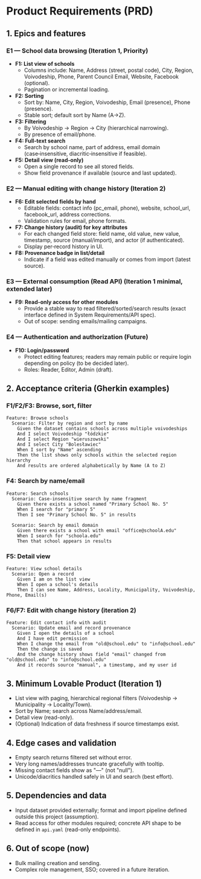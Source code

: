 # Product Requirements (PRD)

## 1. Epics and features

### E1 — School data browsing (Iteration 1, Priority)
- **F1: List view of schools**
  - Columns include: Name, Address (street, postal code), City, Region, Voivodeship, Phone, Parent Council Email, Website, Facebook (optional).
  - Pagination or incremental loading.
- **F2: Sorting**
  - Sort by: Name, City, Region, Voivodeship, Email (presence), Phone (presence).
  - Stable sort; default sort by Name (A→Z).
- **F3: Filtering**
  - By Voivodeship → Region → City (hierarchical narrowing).
  - By presence of email/phone.
- **F4: Full‑text search**
  - Search by school name, part of address, email domain (case‑insensitive, diacritic‑insensitive if feasible).
- **F5: Detail view (read‑only)**
  - Open a single record to see all stored fields.
  - Show field provenance if available (source and last updated).

### E2 — Manual editing with change history (Iteration 2)
- **F6: Edit selected fields by hand**
  - Editable fields: contact info (pc_email, phone), website, school_url, facebook_url, address corrections.
  - Validation rules for email, phone formats.
- **F7: Change history (audit) for key attributes**
  - For each changed field store: field name, old value, new value, timestamp, source (manual/import), and actor (if authenticated).
  - Display per‑record history in UI.
- **F8: Provenance badge in list/detail**
  - Indicate if a field was edited manually or comes from import (latest source).

### E3 — External consumption (Read API) (Iteration 1 minimal, extended later)
- **F9: Read‑only access for other modules**
  - Provide a stable way to read filtered/sorted/search results (exact interface defined in System Requirements/API spec).
  - Out of scope: sending emails/mailing campaigns.

### E4 — Authentication and authorization (Future)
- **F10: Login/password**
  - Protect editing features; readers may remain public or require login depending on policy (to be decided later).
  - Roles: Reader, Editor, Admin (draft).

## 2. Acceptance criteria (Gherkin examples)

### F1/F2/F3: Browse, sort, filter
```
Feature: Browse schools
  Scenario: Filter by region and sort by name
    Given the dataset contains schools across multiple voivodeships
    And I select Voivodeship "łódzkie"
    And I select Region "wieruszowski"
    And I select City "Bolesławiec"
    When I sort by "Name" ascending
    Then the list shows only schools within the selected region hierarchy
    And results are ordered alphabetically by Name (A to Z)
```

### F4: Search by name/email
```
Feature: Search schools
  Scenario: Case-insensitive search by name fragment
    Given there exists a school named "Primary School No. 5"
    When I search for "primary 5"
    Then I see "Primary School No. 5" in results

  Scenario: Search by email domain
    Given there exists a school with email "office@schoolA.edu"
    When I search for "schoola.edu"
    Then that school appears in results
```

### F5: Detail view
```
Feature: View school details
  Scenario: Open a record
    Given I am on the list view
    When I open a school's details
    Then I can see Name, Address, Locality, Municipality, Voivodeship, Phone, Email(s)
```

### F6/F7: Edit with change history (iteration 2)
```
Feature: Edit contact info with audit
  Scenario: Update email and record provenance
    Given I open the details of a school
    And I have edit permission
    When I change the email from "old@school.edu" to "info@school.edu"
    Then the change is saved
    And the change history shows field "email" changed from "old@school.edu" to "info@school.edu"
    And it records source "manual", a timestamp, and my user id
```

## 3. Minimum Lovable Product (Iteration 1)
- List view with paging, hierarchical regional filters (Voivodeship → Municipality → Locality/Town).
- Sort by Name; search across Name/address/email.
- Detail view (read-only).
- (Optional) Indication of data freshness if source timestamps exist.

## 4. Edge cases and validation
- Empty search returns filtered set without error.
- Very long names/addresses truncate gracefully with tooltip.
- Missing contact fields show as "—" (not "null").
- Unicode/diacritics handled safely in UI and search (best effort).

## 5. Dependencies and data
- Input dataset provided externally; format and import pipeline defined outside this project (assumption).
- Read access for other modules required; concrete API shape to be defined in `api.yaml` (read-only endpoints).

## 6. Out of scope (now)
- Bulk mailing creation and sending.
- Complex role management, SSO; covered in a future iteration.
